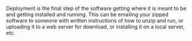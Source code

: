 Deployment is the final step of the software getting where it is meant to be and getting installed and running. This can be emailing your zipped software to someone with written instructions of how to unzip and run, or uploading it to a web server for download, or installing it on a local server, etc.